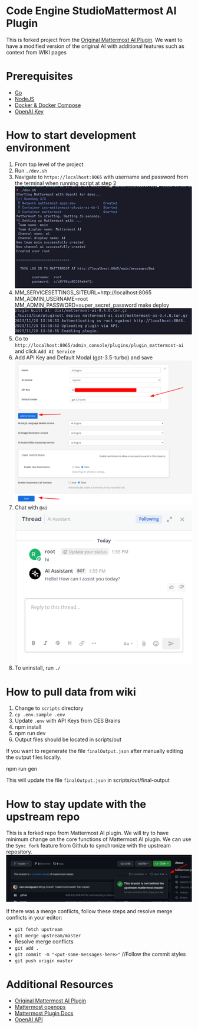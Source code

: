 # Code Engine StudioMattermost AI Plugin

This is forked project from the [Original Mattermost AI Plugin](https://github.com/mattermost/mattermost-plugin-ai). We want to have a modified version of the original AI with additional features such as context from WIKI pages

# Prerequisites

-   [Go](https://go.dev/doc/install)
-   [NodeJS](https://nodejs.org/en/)
-   [Docker & Docker Compose](https://docs.docker.com/get-docker/)
-   [OpenAI Key](https://platform.openai.com/api-keys)

# How to start development environment

1. From top level of the project
2. Run `./dev.sh`
3. Navigate to `https://localhost:8065` with username and password from the terminal when running script at step 2
   ![Run dev script](docs/dev_sh.png)
4. MM_SERVICESETTINGS_SITEURL=http://localhost:8065 MM_ADMIN_USERNAME=root MM_ADMIN_PASSWORD=super_secret_password make deploy
   ![Make Deploy](docs/make_deploy.png)
5. Go to `http://localhost:8065/admin_console/plugins/plugin_mattermost-ai` and click `Add AI Service`
6. Add API Key and Default Modal (gpt-3.5-turbo) and save
   ![Open AI Config](docs/open_ai_config.png)
7. Chat with `@ai` \
   ![AI Chat](docs/ai_chat.png)
8. To uninstall, run `./`

# How to pull data from wiki

1. Change to `scripts` directory
2. `cp .env.sample .env`
3. Update `.env` with API Keys from CES Brains
4. npm install
5. npm run dev
6. Output files should be located in scripts/out

If you want to regenerate the file `finalOutput.json` after manually editing the output files locally.

npm run gen

This will update the file `finalOutput.json` in scripts/out/final-output

# How to stay update with the upstream repo

This is a forked repo from Mattermost AI plugin. We will try to have minimum change on the core functions of Mattermost AI plugin. We can use the `Sync fork` feature from Github to synchronize with the upstream repository. \
![Sync Fork](docs/sync_fork.png)

If there was a merge conflicts, follow these steps and resolve merge conflicts in your editor:

-   `git fetch upstream`
-   `git merge upstream/master`
-   Resolve merge conflicts
-   `git add .`
-   `git commit -m "<put-some-messages-here>"` //Follow the commit styles
-   `git push origin master`

# Additional Resources

-   [Original Mattermost AI Plugin](https://github.com/mattermost/mattermost-plugin-ai)
-   [Mattermost openops](https://github.com/mattermost/openops)
-   [Mattermost Plugin Docs](https://developers.mattermost.com/integrate/plugins/)
-   [OpenAI API](https://platform.openai.com/docs/overview)

